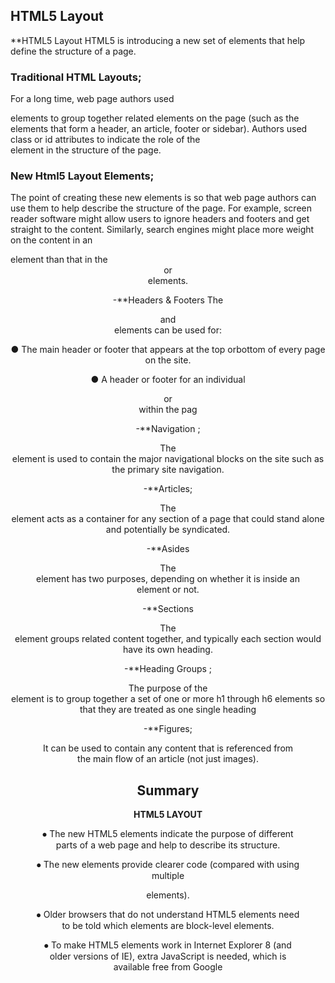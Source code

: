 ## HTML5 Layout

**HTML5 Layout
HTML5 is introducing a new set of elements that help define the  structure of a page.


### Traditional HTML Layouts;
For a long time, web page authors used <div> elements to group together related elements on the page (such as the elements that form a header, an article, footer or sidebar). Authors used class or id attributes to indicate the role of the <div> element in the structure of the page.
  
  ### New Html5 Layout Elements;
The point of creating these new elements is so that web page authors can use them to help describe the structure of the page. For example, screen reader software might allow users to ignore headers and footers and get straight to the content. Similarly, search engines might place more weight on the content in an <article> element than that in the <header> or <footer> elements. 
  
  
  -**Headers & Footers
The <header> and <footer> elements can be used for:
  
● The main header or footer that appears at the top orbottom of every page on the site.

● A header or footer for an individual <article> or <section> within the pag
  
  
-**Navigation ;<nav>
The <nav> element is used to contain the major navigational blocks on the site such as the primary site navigation.

-**Articles;<article>
The <article> element acts as a container for any section of a page that could stand alone and potentially be syndicated.

-**Asides<aside>
The <aside> element has two purposes, depending on whether it is inside an <article> element or not.

-**Sections <section>
The <section> element groups related content together, and typically each section would have its own heading.

-**Heading Groups ;<hgroup>
The purpose of the <hgroup> element is to group together a set of one or more h1 through h6 elements so that they are treated as one single heading

-**Figures;<figure> <figcaption>
 It can be used to contain any content that is referenced from the main flow of an article (not just images). 



  ## Summary
  
**HTML5 LAYOUT**

⦁	 The new HTML5 elements indicate the purpose of different parts of a web page and help to describe its structure.

⦁	 The new elements provide clearer code (compared with using multiple <div> elements).
  
⦁	 Older browsers that do not understand HTML5 elements need to be told which elements are block-level elements.

⦁	 To make HTML5 elements work in Internet Explorer 8 (and older versions of IE), extra JavaScript is needed, which is available free from Google







